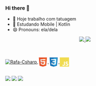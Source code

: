 ### Hi there 👋

- 🔭 Hoje trabalho com tatuagem
- 🌱 Estudando Mobile | Kotlin 
- 😄 Pronouns: ela/dela


<div align="center">
  <a href="https://github.com/Alevasco">
  <img height="180em" src="https://github-readme-stats.vercel.app/api?username=Alevasco&show_icons=true&theme=maroongold&include_all_commits=true&count_private=true"/>
  <img height="180em" src="https://github-readme-stats.vercel.app/api/top-langs/?username=Alevasco&layout=compact&langs_count=7&theme=maroongold"/>
</div>
  
  
  ##
 
  
<div style="display: inline_block"><br>
  <img align="center" alt="Rafa-Csharp" height="30" width="30" src="https://cdn.jsdelivr.net/gh/devicons/devicon/icons/kotlin/kotlin-original.svg"> 
  <img align="center" alt="Rafa-HTML" height="30" width="30" src="https://raw.githubusercontent.com/devicons/devicon/master/icons/html5/html5-original.svg">
  <img align="center" alt="Rafa-CSS" height="30" width="30" src="https://raw.githubusercontent.com/devicons/devicon/master/icons/css3/css3-original.svg">
  <img align="center" alt="Rafa-Js" height="30" width="30" src="https://raw.githubusercontent.com/devicons/devicon/master/icons/javascript/javascript-plain.svg">
</div>
  
 
 ##
  
  
  
<div>
    <a href="https://www.youtube.com/channel/UCRbhUCrZuxBbfCNFlPtvb0Q" target="_blank"><img src="https://img.shields.io/badge/YouTube-FF0000?style=for-the-badge&logo=youtube&logoColor=white" target="_blank"></a>
  <a href="https://www.instagram.com/alevascotattoo_/" target="_blank"><img src="https://img.shields.io/badge/Instagram-E4405F?style=for-the-badge&logo=instagram&logoColor=white" target="_blank"></a>
  <a href="https://www.linkedin.com/in/alessandra-vasconcelos-362ab854/" target="_blank"><img src="https://img.shields.io/badge/LinkedIn-0077B5?style=for-the-badge&logo=linkedin&logoColor=white" target="_blank"></a>   
</div>
  
